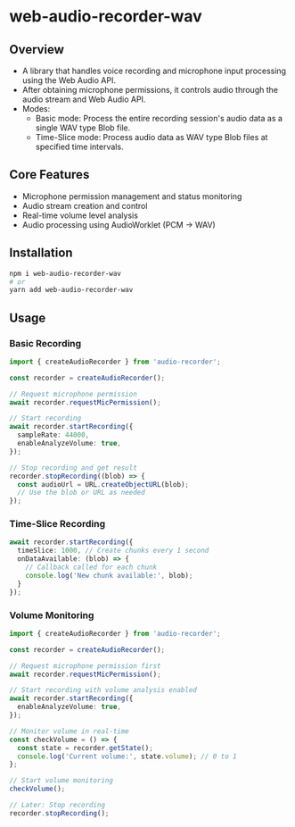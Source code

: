 # web-audio-recorder-wav

## Overview
- A library that handles voice recording and microphone input processing using the Web Audio API.
- After obtaining microphone permissions, it controls audio through the audio stream and Web Audio API.
- Modes:
  - Basic mode: Process the entire recording session's audio data as a single WAV type Blob file.
  - Time-Slice mode: Process audio data as WAV type Blob files at specified time intervals.

## Core Features
- Microphone permission management and status monitoring
- Audio stream creation and control
- Real-time volume level analysis
- Audio processing using AudioWorklet (PCM -> WAV)

## Installation
```bash
npm i web-audio-recorder-wav
# or
yarn add web-audio-recorder-wav
```

## Usage
### Basic Recording
```typescript
import { createAudioRecorder } from 'audio-recorder';

const recorder = createAudioRecorder();

// Request microphone permission
await recorder.requestMicPermission();

// Start recording
await recorder.startRecording({
  sampleRate: 44000,
  enableAnalyzeVolume: true,
});

// Stop recording and get result
recorder.stopRecording((blob) => {
  const audioUrl = URL.createObjectURL(blob);
  // Use the blob or URL as needed
});
```

### Time-Slice Recording
```ts
await recorder.startRecording({
  timeSlice: 1000, // Create chunks every 1 second
  onDataAvailable: (blob) => {
    // Callback called for each chunk
    console.log('New chunk available:', blob);
  }
});
```

### Volume Monitoring
```ts
import { createAudioRecorder } from 'audio-recorder';

const recorder = createAudioRecorder();

// Request microphone permission first
await recorder.requestMicPermission();

// Start recording with volume analysis enabled
await recorder.startRecording({
  enableAnalyzeVolume: true,
});

// Monitor volume in real-time
const checkVolume = () => {
  const state = recorder.getState();
  console.log('Current volume:', state.volume); // 0 to 1
};

// Start volume monitoring
checkVolume();

// Later: Stop recording
recorder.stopRecording();
```